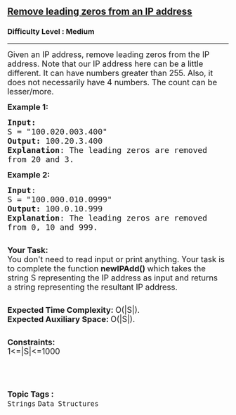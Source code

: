 <h2><a href="https://practice.geeksforgeeks.org/problems/remove-leading-zeros-from-an-ip-address3530/1?page=4&difficulty[]=1&category[]=Strings&sortBy=submissions">Remove leading zeros from an IP address</a></h2><h3>Difficulty Level : Medium</h3><hr><div class="problems_problem_content__Xm_eO"><p><span style="font-size:18px">Given an IP address, remove leading zeros from the IP address. Note that our IP address here can be a little different. It can have numbers greater than 255. Also, it does not necessarily have 4 numbers. The count can be lesser/more.</span></p>

<p><span style="font-size:18px"><strong>Example 1:</strong></span></p>

<pre><span style="font-size:18px"><strong>Input:</strong>
S = "100.020.003.400"
<strong>Output:</strong> 100.20.3.400</span><span style="font-size:18px">
<strong>Explanation</strong>: The leading zeros are removed
from 20 and 3.</span>
</pre>

<p><span style="font-size:18px"><strong>Example 2:</strong></span></p>

<pre><span style="font-size:18px"><strong>Input</strong>: 
S = "100.000.010.0999"
<strong>Output:</strong> 100.0.10.999
<strong>Explanation</strong>: The leading zeros are removed
from 0, 10 and 999.</span>
</pre>

<p><br>
<span style="font-size:18px"><strong>Your Task:</strong><br>
You don't need to read input or print anything. Your task is to complete the function&nbsp;<strong>newIPAdd()&nbsp;</strong>which takes the string S representing the IP address as input and returns a&nbsp;string representing the resultant IP address.&nbsp;</span></p>

<p><br>
<span style="font-size:18px"><strong>Expected Time Complexity:&nbsp;</strong>O(|S|).<br>
<strong>Expected Auxiliary Space:&nbsp;</strong>O(|S|).</span></p>

<p><br>
<span style="font-size:18px"><strong>Constraints:</strong><br>
1&lt;=|S|&lt;=1000</span></p>

<p>&nbsp;</p>
</div><br><p><span style=font-size:18px><strong>Topic Tags : </strong><br><code>Strings</code>&nbsp;<code>Data Structures</code>&nbsp;